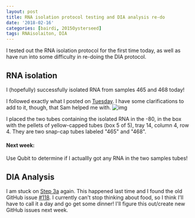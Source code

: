 ```yaml
---
layout: post
title: RNA isolation protocol testing and DIA analysis re-do
date: '2018-02-16'
categories: [bairdi, 2015Oysterseed]
tags: RNAisolaiton, DIA
---
```


I tested out the RNA isolation protocol for the first time today, as well as have run into some difficulty in re-doing the DIA protocol. 


## RNA isolation

I (hopefully) successfully isolated RNA from samples 465 and 468 today! 

I followed exactly what I posted on [Tuesday](https://github.com/grace-ac/grace-ac.github.io/blob/master/_posts/2018-02-13-RNA-isolation-protocol-for-tomorrow.md). I have some clarifications to add to it, though, that Sam helped me with. 
![img](http://owl.fish.washington.edu/scaphapoda/grace/2015-oysterseed-project/2015-DIA/DIA-protocol.png)

I placed the two tubes containing the isolated RNA in the -80, in the box with the pellets of yellow-capped tubes (box 5 of 5), tray 14, column 4, row 4. They are two snap-cap tubes labeled "465" and "468".

#### Next week:
Use Qubit to determine if I actuallly got any RNA in the two samples tubes!

## DIA Analysis

I am stuck on [Step 3a](https://github.com/RobertsLab/resources/blob/master/protocols/DIA-data-Analyses.md#step-3a-create-two-text-files-that-indicate-path-for-1-the-reference-peptide-list-in-silico-protein-digestion-and-2-spectra-data-mzml-files) again. This happened last time and I found the old GitHub issue [#118](https://github.com/RobertsLab/resources/issues/118). I currently can't stop thinking about food, so I think I'll have to call it a day and go get some dinner! I'll figure this out/create new GitHub issues next week. 
